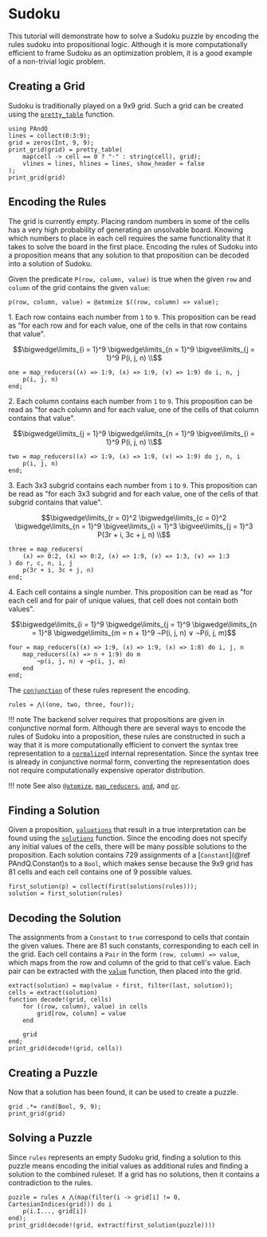 
# Sudoku

This tutorial will demonstrate how to solve a Sudoku puzzle by encoding the rules sudoku into propositional logic. Although it is more computationally efficient to frame Sudoku as an optimization problem, it is a good example of a non-trivial logic problem.

## Creating a Grid

Sudoku is traditionally played on a 9x9 grid. Such a grid can be created using the [`pretty_table`](@ref) function.

```@repl 1
using PAndQ
lines = collect(0:3:9);
grid = zeros(Int, 9, 9);
print_grid(grid) = pretty_table(
    map(cell -> cell == 0 ? "⋅" : string(cell), grid);
    vlines = lines, hlines = lines, show_header = false
);
print_grid(grid)
```

## Encoding the Rules

The grid is currently empty. Placing random numbers in some of the cells has a very high probability of generating an unsolvable board. Knowing which numbers to place in each cell requires the same functionality that it takes to solve the board in the first place. Encoding the rules of Sudoku into a proposition means that any solution to that proposition can be decoded into a solution of Sudoku.

Given the predicate `P(row, column, value)` is true when the given `row` and `column` of the grid contains the given `value`:

```@repl 1
p(row, column, value) = @atomize $((row, column) => value);
```

1\. Each row contains each number from `1` to `9`. This proposition can be read as "for each row and for each value, one of the cells in that row contains that value".

```math
\bigwedge\limits_{i = 1}^9 \bigwedge\limits_{n = 1}^9 \bigvee\limits_{j = 1}^9 P(i, j, n) \\
```

```@repl 1
one = map_reducers((∧) => 1:9, (∧) => 1:9, (∨) => 1:9) do i, n, j
    p(i, j, n)
end;
```

2\. Each column contains each number from `1` to `9`. This proposition can be read as "for each column and for each value, one of the cells of that column contains that value".

```math
\bigwedge\limits_{j = 1}^9 \bigwedge\limits_{n = 1}^9 \bigvee\limits_{i = 1}^9 P(i, j, n) \\
```

```@repl 1
two = map_reducers((∧) => 1:9, (∧) => 1:9, (∨) => 1:9) do j, n, i
    p(i, j, n)
end;
```

3\. Each 3x3 subgrid contains each number from `1` to `9`. This proposition can be read as "for each 3x3 subgrid and for each value, one of the cells of that subgrid contains that value".

```math
\bigwedge\limits_{r = 0}^2 \bigwedge\limits_{c = 0}^2 \bigwedge\limits_{n = 1}^9 \bigvee\limits_{i = 1}^3 \bigvee\limits_{j = 1}^3 P(3r + i, 3c + j, n) \\
```

```@repl 1
three = map_reducers(
    (∧) => 0:2, (∧) => 0:2, (∧) => 1:9, (∨) => 1:3, (∨) => 1:3
) do r, c, n, i, j
    p(3r + i, 3c + j, n)
end;
```

4\. Each cell contains a single number. This proposition can be read as "for each cell and for pair of unique values, that cell does not contain both values".

```math
\bigwedge\limits_{i = 1}^9 \bigwedge\limits_{j = 1}^9 \bigwedge\limits_{n = 1}^8 \bigwedge\limits_{m = n + 1}^9 ¬P(i, j, n) ∨ ¬P(i, j, m)
```

```@repl 1
four = map_reducers((∧) => 1:9, (∧) => 1:9, (∧) => 1:8) do i, j, n
    map_reducers((∧) => n + 1:9) do m
        ¬p(i, j, n) ∨ ¬p(i, j, m)
    end
end;
```

The [`conjunction`](@ref) of these rules represent the encoding.

```@repl 1
rules = ⋀((one, two, three, four));
```

!!! note
    The backend solver requires that propositions are given in conjunctive normal form. Although there are several ways to encode the rules of Sudoku into a proposition, these rules are constructed in such a way that it is more computationally efficient to convert the syntax tree representation to a [`normalize`](@ref)d internal representation. Since the syntax tree is already in conjunctive normal form, converting the representation does not require computationally expensive operator distribution.

!!! note
    See also [`@atomize`](@ref), [`map_reducers`](@ref), [`and`](@ref), and [`or`](@ref).

## Finding a Solution

Given a proposition, [`valuations`](@ref) that result in a true interpretation can be found using the [`solutions`](@ref) function. Since the encoding does not specify any initial values of the cells, there will be many possible solutions to the proposition. Each solution contains 729 assignments of a [`Constant`](@ref PAndQ.Constant)s to a `Bool`, which makes sense because the 9x9 grid has 81 cells and each cell contains one of 9 possible values.

```@repl 1
first_solution(p) = collect(first(solutions(rules)));
solution = first_solution(rules)
```

## Decoding the Solution

The assignments from a `Constant` to `true` correspond to cells that contain the given values. There are 81 such constants, corresponding to each cell in the grid. Each cell contains a `Pair` in the form `(row, column) => value`, which maps from the row and column of the grid to that cell's value. Each pair can be extracted with the [`value`](@ref) function, then placed into the grid.

```@repl 1
extract(solution) = map(value ∘ first, filter(last, solution));
cells = extract(solution)
function decode!(grid, cells)
    for ((row, column), value) in cells
        grid[row, column] = value
    end

    grid
end;
print_grid(decode!(grid, cells))
```

## Creating a Puzzle

Now that a solution has been found, it can be used to create a puzzle.

```@repl 1
grid .*= rand(Bool, 9, 9);
print_grid(grid)
```

## Solving a Puzzle

Since `rules` represents an empty Sudoku grid, finding a solution to this puzzle means encoding the initial values as additional rules and finding a solution to the combined ruleset. If a grid has no solutions, then it contains a contradiction to the rules.

```@repl 1
puzzle = rules ∧ ⋀(map(filter(i -> grid[i] != 0, CartesianIndices(grid))) do i
    p(i.I..., grid[i])
end);
print_grid(decode!(grid, extract(first_solution(puzzle))))
```
